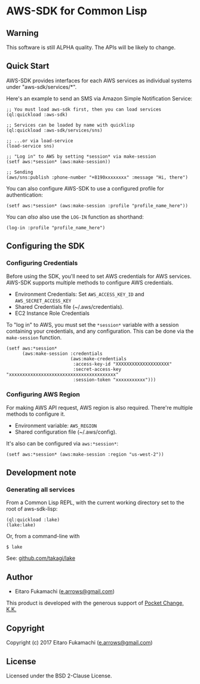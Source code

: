 # AWS-SDK for Common Lisp

## Warning

This software is still ALPHA quality. The APIs will be likely to change.

## Quick Start

AWS-SDK provides interfaces for each AWS services as individual systems under "aws-sdk/services/*".

Here's an example to send an SMS via Amazon Simple Notification Service:

```common-lisp
;; You must load aws-sdk first, then you can load services
(ql:quickload :aws-sdk)

;; Services can be loaded by name with quicklisp
(ql:quickload :aws-sdk/services/sns)

;; ...or via load-service
(load-service sns)

;; "Log in" to AWS by setting *session* via make-session
(setf aws:*session* (aws:make-session))

;; Sending 
(aws/sns:publish :phone-number "+8190xxxxxxxx" :message "Hi, there")
```

You can also configure AWS-SDK to use a configured profile for authentication:
```
(setf aws:*session* (aws:make-session :profile "profile_name_here"))
```

You can _also_ also use the `LOG-IN` function as shorthand:

``` common-lisp
(log-in :profile "profile_name_here")
```


## Configuring the SDK

### Configuring Credentials

Before using the SDK, you'll need to set AWS credentials for AWS services. AWS-SDK supports multiple methods to configure AWS credentials.

* Environment Credentials: Set `AWS_ACCESS_KEY_ID` and `AWS_SECRET_ACCESS_KEY`
* Shared Credentials file (~/.aws/credentials).
* EC2 Instance Role Credentials

To "log in" to AWS, you must set the `*session*` variable with a session containing your credentials, and any configuration.  This can be done via the `make-session` function.
```common-lisp
(setf aws:*session*
      (aws:make-session :credentials
                        (aws:make-credentials
                         :access-key-id "XXXXXXXXXXXXXXXXXXXX"
                         :secret-access-key "xxxxxxxxxxxxxxxxxxxxxxxxxxxxxxxxxxxxxxxx"
                         :session-token "xxxxxxxxxxx")))
```

### Configuring AWS Region

For making AWS API request, AWS region is also required. There're multiple methods to configure it.

* Environment variable: `AWS_REGION`
* Shared configuration file (~/.aws/config).

It's also can be configured via `aws:*session*`:

```common-lisp
(setf aws:*session* (aws:make-session :region "us-west-2"))
```

## Development note

### Generating all services
From a Common Lisp REPL, with the current working directory set to the root of aws-sdk-lisp:
```
(ql:quickload :lake)
(lake:lake)
```

Or, from a command-line with
```
$ lake
```

See: [github.com/takagi/lake](https://github.com/takagi/lake)

## Author

* Eitaro Fukamachi (e.arrows@gmail.com)

This product is developed with the generous support of [Pocket Change, K.K.](https://www.pocket-change.jp/)

## Copyright

Copyright (c) 2017 Eitaro Fukamachi (e.arrows@gmail.com)

## License

Licensed under the BSD 2-Clause License.

